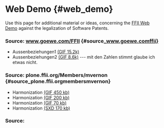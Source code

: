# Web Demo {#web_demo}

Use this page for additional material or ideas, concerning the [FFII Web
Demo](http://demo.ffii.org/webdemo "wikilink") against the legalization
of Software Patents.

### Source: www.goewe.com/FFII {#source_www.goewe.comffii}

-   Aussenbeziehungen1 [(GIF
    15.2k)](http://www.goewe.com/FFII/aussenbeziehungen-animation_goewe.gif "wikilink")
-   Aussenbeziehungen2 [(GIF
    8.6k)](http://www.goewe.com/FFII/aussenbeziehungen-animation_goewe015_light.gif "wikilink")
    \-\-- mit den Zahlen stimmt glaube ich etwas nicht.

### Source: plone.ffii.org/Members/mvernon {#source_plone.ffii.orgmembersmvernon}

-   Harmonization [(GIF 450
    kb)](http://plone.ffii.org/Members/mvernon/works/Harmonization_large.gif "wikilink")
-   Harmonization [(GIF 200
    kb)](http://plone.ffii.org/Members/mvernon/works/Harmonization_medium.gif "wikilink")
-   Harmonization [(GIF 70
    kb)](http://plone.ffii.org/Members/mvernon/works/Harmonization_small.gif "wikilink")
-   Harmonization [(SXD 170
    kb)](http://plone.ffii.org/Members/mvernon/works/Harmonization.sxd "wikilink")

### Source:
